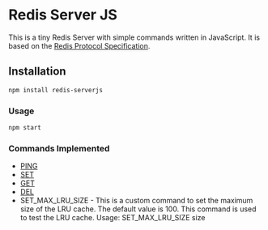 # Redis Server JS

This is a tiny Redis Server with simple commands written in JavaScript. It is based on the [Redis Protocol Specification](http://redis.io/topics/protocol).

## Installation

```bash
npm install redis-serverjs
```

### Usage

```bash
npm start
```

### Commands Implemented

* [PING](http://redis.io/commands/ping)
* [SET](http://redis.io/commands/set)
* [GET](http://redis.io/commands/get)
* [DEL](http://redis.io/commands/del)
* SET_MAX_LRU_SIZE - This is a custom command to set the maximum size of the LRU cache. The default value is 100. This command is used to test the LRU cache.
Usage: SET_MAX_LRU_SIZE size
